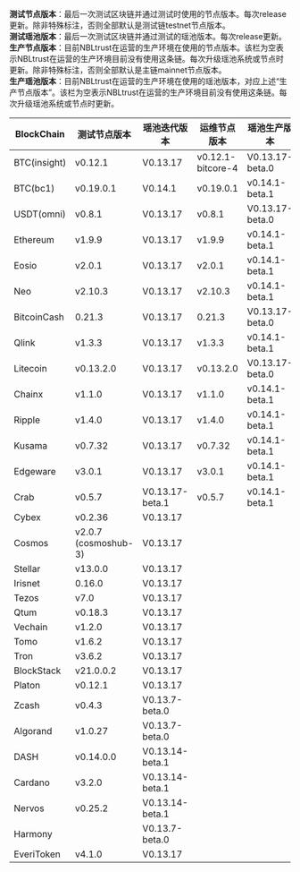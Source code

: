 **测试节点版本**：最后一次测试区块链并通过测试时使用的节点版本。每次release更新。除非特殊标注，否则全部默认是测试链testnet节点版本。<br/>
**测试瑶池版本**：最后一次测试区块链并通过测试的瑶池版本。每次release更新。<br/>
**生产节点版本**：目前NBLtrust在运营的生产环境在使用的节点版本。该栏为空表示NBLtrust在运营的生产环境目前没有使用这条链。每次升级瑶池系统或节点时更新。除非特殊标注，否则全部默认是主链mainnet节点版本。<br/>
**生产瑶池版本**：目前NBLtrust在运营的生产环境在使用的瑶池版本，对应上述“生产节点版本”。该栏为空表示NBLtrust在运营的生产环境目前没有使用这条链。每次升级瑶池系统或节点时更新。<br/>


| BlockChain  | 测试节点版本 | 瑶池迭代版本 | 运维节点版本 | 瑶池生产版本 |
| ----------- | ---------- | ---------- | ---------- | ---------- | 
| BTC(insight) | v0.12.1    | V0.13.17 |    v0.12.1-bitcore-4  | V0.13.17-beta.0 |
| BTC(bc1)    | v0.19.0.1    | V0.14.1 |    v0.19.0.1  | v0.14.1-beta.1 |
| USDT(omni) | v0.8.1    | V0.13.17 |    v0.8.1  | V0.13.17-beta.0 |
| Ethereum    | v1.9.9     | V0.13.17 |     	v1.9.9 | v0.14.1-beta.1 |
| Eosio       | v2.0.1 | V0.13.17 | v2.0.1 | v0.14.1-beta.1 |
| Neo         | v2.10.3    | V0.13.17 |    	v2.10.3 | v0.14.1-beta.1    |
| BitcoinCash | 0.21.3     | V0.13.17 | 0.21.3   | V0.13.17-beta.0 |
| Qlink       | v1.3.3     | V0.13.17 |  	v1.3.3    | v0.14.1-beta.1 |
| Litecoin    | v0.13.2.0    | V0.13.17 |   v0.13.2.0   | V0.13.17-beta.0 |
| Chainx      | v1.1.0     | V0.13.17 |  v1.1.0    | v0.14.1-beta.1 | 
| Ripple      | v1.4.0     | V0.13.17 |  	v1.4.0    | v0.14.1-beta.1 |
| Kusama      | v0.7.32    | V0.13.17 |  v0.7.32   | v0.14.1-beta.1 | 
| Edgeware    | v3.0.1    | V0.13.17 | v3.0.1     |  v0.14.1-beta.1          | 
| Crab        |  v0.5.7   | V0.13.17-beta.1 |   v0.5.7      |  v0.14.1-beta.1  |
| Cybex       | v0.2.36    | V0.13.17 |   	  |  |
| Cosmos      | v2.0.7 (cosmoshub-3)     | V0.13.17 |    |  |
| Stellar     | v13.0.0    | V0.13.17 |    |  |
| Irisnet     | 0.16.0    | V0.13.17 |  	   |  |
| Tezos       | v7.0   | V0.13.17 |      |  |
| Qtum        | v0.18.3    | V0.13.17 |     |  | 
| Vechain     | v1.2.0     | V0.13.17 |      |  |
| Tomo        | v1.6.2     | V0.13.17 |      |  | 
| Tron        | v3.6.2 | V0.13.17 |     	       |  |
| BlockStack  | v21.0.0.2 | V0.13.17 |     	       |  |
| Platon      | v0.12.1   | V0.13.17 |   |    |
| Zcash       | v0.4.3     | V0.13.7-beta.0 |   	   |  | 
| Algorand    | v1.0.27    | V0.13.7-beta.0 |      |  |
| DASH        | v0.14.0.0   | V0.13.14-beta.1 |        |    |
| Cardano     | v3.2.0     | V0.13.14-beta.1 |            |            | 
| Nervos      | v0.25.2   | V0.13.14-beta.1 |            |         | 
| Harmony     |            | V0.13.7-beta.0 |            | | 
| EveriToken  | v4.1.0 | V0.13.17 |            |  | 
